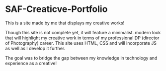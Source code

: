 # SAF-Creaticve-Portfolio
This is a site made by me that displays my creative works! 

Though this site is not complete yet, it will feature a minimalist. modern look that will highlight my creative work in terms of my professional DP (director of Photography) career. This site uses HTML, CSS and will incorporate JS as well as I develop it further. 

The goal was to bridge the gap between my knowledge in technology and experience as a creative!
